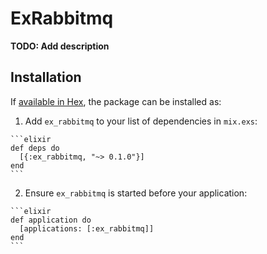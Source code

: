 # ExRabbitmq

**TODO: Add description**

## Installation

If [available in Hex](https://hex.pm/docs/publish), the package can be installed as:

  1. Add `ex_rabbitmq` to your list of dependencies in `mix.exs`:

    ```elixir
    def deps do
      [{:ex_rabbitmq, "~> 0.1.0"}]
    end
    ```

  2. Ensure `ex_rabbitmq` is started before your application:

    ```elixir
    def application do
      [applications: [:ex_rabbitmq]]
    end
    ```

